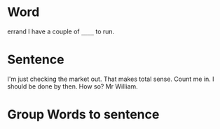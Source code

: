 # Word
errand
I have a couple of `____` to run.

# Sentence
I'm just checking the market out.
That makes total sense. Count me in.
I should be done by then.
How so? Mr William.

# Group Words to sentence







